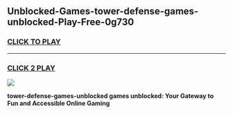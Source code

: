 
## Unblocked-Games-tower-defense-games-unblocked-Play-Free-0g730
<h3>
<a href="https://premium76.site?title=tower-defense-games-unblocked&ref=22A">CLICK TO PLAY</a></h3>
<hr>

<h3>
<a href="https://premium76.site?title=tower-defense-games-unblocked&ref=22A">CLICK 2 PLAY</a>
  
</h3>

<a href="https://premium76.site?title=tower-defense-games-unblocked&ref=22A"><img src="https://clearcache.store/games.png"></a>


**tower-defense-games-unblocked games unblocked: Your Gateway to Fun and Accessible Online Gaming**
